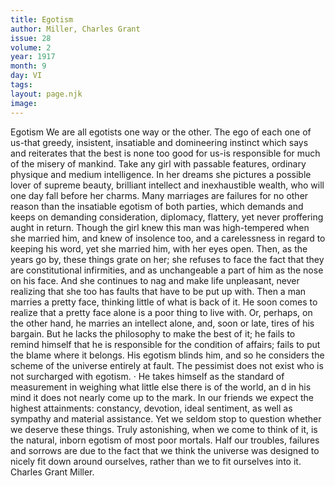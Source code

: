 ```yaml
---
title: Egotism
author: Miller, Charles Grant
issue: 28
volume: 2
year: 1917
month: 9
day: VI
tags:
layout: page.njk
image:
---
```

Egotism   We are all egotists one way or the other. The ego of each one of us-that greedy,   insistent, insatiable and domineering instinct which says and reiterates that the best is none too good for us-is responsible for much of the misery of mankind.   Take any girl with passable features, ordinary physique and medium intelligence. In   her dreams she pictures a possible lover of supreme beauty, brilliant intellect and inexhaustible wealth, who will one day fall before her charms.   Many marriages are failures for no other reason than the insatiable egotism of both parties, which demands and keeps on demanding consideration, diplomacy, flattery, yet never proffering aught in return.   Though the girl knew this man was high-tempered when she married him, and knew of insolence too, and a carelessness in regard to keeping his word, yet she married him, with her eyes open. Then, as the years go by, these things grate on her; she refuses to face the fact that they are constitutional infirmities, and as unchangeable a part of him as the nose on his face. And she continues to nag and make life unpleasant, never realizing that she too has faults that have to be put up with.   Then a man marries a pretty face, thinking little of what is back of it. He soon comes to realize that a pretty face alone is a poor thing to live with. Or, perhaps, on the other hand, he marries an intellect alone, and, soon or late, tires of his bargain. But he lacks the philosophy to make the best of it; he fails to remind himself that he is responsible for the condition of affairs; fails to put the blame where it belongs. His egotism blinds him, and so he considers the scheme of the universe entirely at fault.   The pessimist does not exist who is not surcharged with egotism. · He takes himself as the standard of measurement in weighing what little else there is of the world, an d in his mind it does not nearly come up to the mark.   In our friends we expect the highest attainments: constancy, devotion, ideal sentiment, as well as sympathy and material assistance. Yet we seldom stop to question whether we deserve these things.   Truly astonishing, when we come to think of it, is the natural, inborn egotism of most poor mortals.   Half our troubles, failures and sorrows are due to the fact that we think the universe was designed to nicely fit down around ourselves, rather than we to fit ourselves into it.   Charles Grant Miller.   

